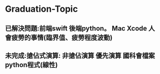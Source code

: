 # Graduation-Topic
## 已解決問題:前端swift 後端python。  Mac Xcode  人會疲勞的事情(臨界值、疲勞程度波動)
## 未完成:搶佔式演算: 非搶佔演算 優先演算 國科會檔案 python程式(線性) 
